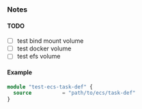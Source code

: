 ### Notes

#### TODO
- [ ] test bind mount volume
- [ ] test docker volume
- [ ] test efs volume

#### Example
```terraform
module "test-ecs-task-def" {
  source          = "path/to/ecs/task-def"
}
```
